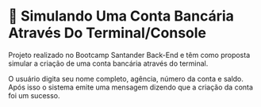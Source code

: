 # :bank: Simulando Uma Conta Bancária Através Do Terminal/Console
Projeto realizado no Bootcamp Santander Back-End e têm como proposta simular a criação de uma conta bancária através do terminal. 

O usuário digita seu nome completo, agência, número da conta e saldo. Após isso o sistema emite uma mensagem dizendo que a criação da conta foi um sucesso.
